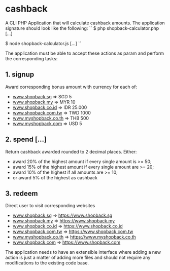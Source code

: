 # cashback
A CLI PHP Application that will calculate cashback  amounts. The application signature should look like the following:
``
$ php shopback-calculator.php <action> <arg1> [<arg2>...]

$ node shopback-calculator.js <action> <arg1> [<arg2>...]
``

The application must be able to accept these actions as param and perform the corresponding tasks:

## 1. signup<domain>

Award corresponding bonus amount with currency for each of:
- www.shopback.sg => SGD 5
- www.shopback.my => MYR 10
- www.shopback.co.id => IDR 25.000
- www.shopback.com.tw => TWD 1000
- www.myshopback.co.th => THB 500
- www.myshopback.com => USD 5

## 2. spend <amount>[<amount>...]

Return cashback awarded rounded to 2 decimal places. Either:
- award 20% of the highest amount if every single amount is >= 50;
- award 15% of the highest amount if every single amount are >= 20;
- award 10% of the highest if all amounts are >= 10;
- or award 5% of the highest as cashback

## 3. redeem <domain>

Direct user to visit corresponding websites
- www.shopback.sg => https://www.shopback.sg
- www.shopback.my => https://www.shopback.my
- www.shopback.co.id => https://www.shopback.co.id
- www.shopback.com.tw => https://www.shopback.com.tw
- www.myshopback.co.th => https://www.myshopback.co.th
- www.shopback.com => https://www.shopback.com

The application needs to have an extensible interface where adding a new action is just a matter of adding
more files and should not require any modifications to the existing code base.

